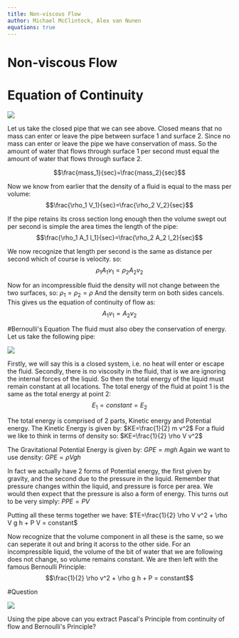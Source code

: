 ```yaml
---
title: Non-viscous Flow
author: Michael McClintock, Alex van Nunen
equations: true
---
```


# Non-viscous Flow

# Equation of Continuity

![ ](/static/fluid1.png)

Let us take the closed pipe that we can see above.
Closed means that no mass can enter or leave the pipe between surface 1 and surface 2.
Since no mass can enter or leave the pipe we have conservation of mass. So the amount of water that flows through surface 1 per second must equal the amount of water that flows through surface 2.

$$\frac{mass_1}{sec}=\frac{mass_2}{sec}$$

Now we know from earlier that the density of a fluid is equal to the mass per volume:
$$\frac{\rho_1 V_1}{sec}=\frac{\rho_2 V_2}{sec}$$

If the pipe retains its cross section long enough then the volume swept out per second is simple the area times the length of the pipe:
$$\frac{\rho_1 A_1 l_1}{sec}=\frac{\rho_2 A_2 l_2}{sec}$$

We now recognize that length per second is the same as distance per second which of course is velocity. so:
$$\rho_1 A_1 v_1 = \rho_2 A_2 v_2$$

Now for an incompressible fluid the density will not change between the two surfaces, so:
$\rho_1=\rho_2=\rho$
And the density term on both sides cancels. This gives us the equation of continuity of flow as:
$$A_1 v_1=A_2 v_2$$

#Bernoulli's Equation
The fluid must also obey the conservation of energy. Let us take the following pipe:

![ ](/static/fluid2.png)

Firstly, we will say this is a closed system, i.e. no heat will enter or escape the fluid. Secondly, there is no viscosity in the fluid, that is we are ignoring the internal forces of the liquid.
So then the total energy of the liquid must remain constant at all locations. The total energy of the fluid at point 1 is the same as the total energy at point 2:
$$E_1=constant=E_2$$

The total energy is comprised of 2 parts, Kinetic energy and Potential energy.
The Kinetic Energy is given by:
$KE=\frac{1}{2} m v^2$
For a fluid we like to think in terms of density so:
$KE=\frac{1}{2} \rho V v^2$

The Gravitational Potential Energy is given by:
$GPE=m g h$
Again we want to use density:
$GPE=\rho V g h$

In fact we actually have 2 forms of Potential energy, the first given by gravity, and the second due to the pressure in the liquid. Remember that pressure changes within the liquid, and pressure is force per area. We would then expect that the pressure is also a form of energy. This turns out to be very simply:
$PPE=P V$

Putting all these terms together we have:
$TE=\frac{1}{2} \rho V v^2 + \rho V g h + P V = constant$

Now recognize that the volume component in all these is the same, so we can seperate it out and bring it acorss to the other side. For an incompressible liquid, the volume of the bit of water that we are following does not change, so volume remains constant.
We are then left with the famous Bernoulli Principle:
$$\frac{1}{2} \rho v^2 + \rho g h + P = constant$$

#Question

![ ](/static/fluid5.png)

Using the pipe above can you extract Pascal's Principle from continuity of flow and Bernoulli's Principle?